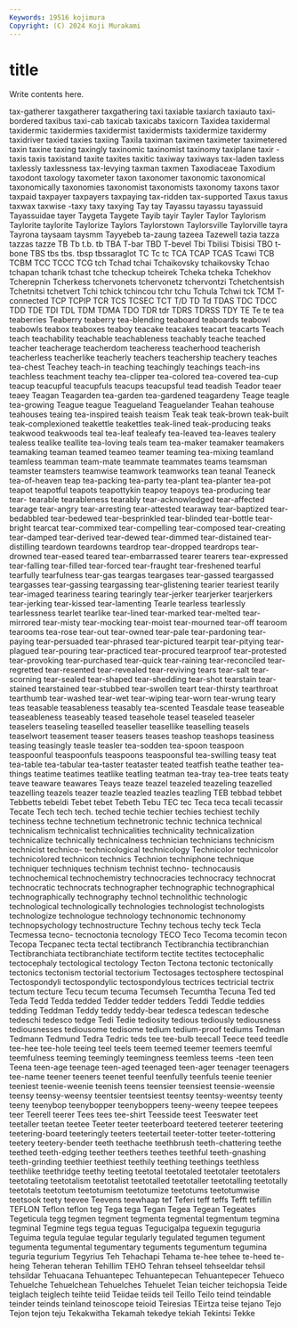 ```yaml
---
Keywords: 19516 kojimura
Copyright: (C) 2024 Koji Murakami
---
```


# title

Write contents here.



tax-gatherer
taxgatherer taxgathering taxi taxiable taxiarch taxiauto taxi-bordered taxibus taxi-cab taxicab
taxicabs taxicorn Taxidea taxidermal taxidermic taxidermies taxidermist taxidermists taxidermize taxidermy
taxidriver taxied taxies taxiing Taxila taximan taximen taximeter taximetered taxin
taxine taxing taxingly taxinomic taxinomist taxinomy taxiplane taxir -taxis taxis
taxistand taxite taxites taxitic taxiway taxiways tax-laden taxless taxlessly taxlessness
tax-levying taxman taxmen Taxodiaceae Taxodium taxodont taxology taxometer taxon taxonomer
taxonomic taxonomical taxonomically taxonomies taxonomist taxonomists taxonomy taxons taxor taxpaid
taxpayer taxpayers taxpaying tax-ridden tax-supported Taxus taxus taxwax taxwise -taxy
taxy taxying Tay tay Tayassu tayassu tayassuid Tayassuidae tayer Taygeta
Taygete Tayib tayir Tayler Taylor Taylorism Taylorite taylorite Taylorize Taylors
Taylorstown Taylorsville Taylorville tayra Tayrona taysaam taysmm Tayyebeb ta-zaung tazeea
Tazewell tazia tazza tazzas tazze TB Tb t.b. tb TBA
T-bar TBD T-bevel Tbi Tbilisi Tbisisi TBO t-bone TBS tbs
tbs. tbsp tbssaraglot TC Tc tc TCA TCAP TCAS Tcawi
TCB TCBM TCC TCCC TCG tch Tchad tchai Tchaikovsky tchaikovsky
Tchao tchapan tcharik tchast tche tcheckup tcheirek Tcheka tcheka Tchekhov
Tcherepnin Tcherkess tchervonets tchervonetz tchervontzi Tchetchentsish Tchetnitsi tchetvert Tchi tchick
tchincou tchr tchu Tchula Tchwi tck TCM T-connected TCP TCPIP
TCR TCS TCSEC TCT T/D TD Td TDAS TDC TDCC
TDD TDE TDI TDL TDM TDMA TDO TDR tdr TDRS
TDRSS TDY TE Te te tea teaberries Teaberry teaberry tea-blending
teaboard teaboards teabowl teabowls teabox teaboxes teaboy teacake teacakes teacart
teacarts Teach teach teachability teachable teachableness teachably teache teached teacher
teacherage teacherdom teacheress teacherhood teacherish teacherless teacherlike teacherly teachers teachership
teachery teaches tea-chest Teachey teach-in teaching teachingly teachings teach-ins teachless
teachment teachy tea-clipper tea-colored tea-covered tea-cup teacup teacupful teacupfuls teacups
teacupsful tead teadish Teador teaer teaey Teagan Teagarden tea-garden tea-gardened
teagardeny Teage teagle tea-growing Teague teague Teagueland Teaguelander Teahan teahouse
teahouses teaing tea-inspired teaish teaism Teak teak teak-brown teak-built teak-complexioned
teakettle teakettles teak-lined teak-producing teaks teakwood teakwoods teal tea-leaf tealeafy
tea-leaved tea-leaves tealery tealess tealike teallite tea-loving teals team tea-maker
teamaker teamakers teamaking teaman teamed teameo teamer teaming tea-mixing teamland
teamless teamman team-mate teammate teammates teams teamsman teamster teamsters teamwise
teamwork teamworks tean teanal Teaneck tea-of-heaven teap tea-packing tea-party tea-plant
tea-planter tea-pot teapot teapotful teapots teapottykin teapoy teapoys tea-producing tear
tear- tearable tearableness tearably tear-acknowledged tear-affected tearage tear-angry tear-arresting tear-attested
tearaway tear-baptized tear-bedabbled tear-bedewed tear-besprinkled tear-blinded tear-bottle tear-bright tearcat tear-commixed
tear-compelling tear-composed tear-creating tear-damped tear-derived tear-dewed tear-dimmed tear-distained tear-distilling teardown
teardowns teardrop tear-dropped teardrops tear-drowned tear-eased teared tear-embarrassed tearer tearers
tear-expressed tear-falling tear-filled tear-forced tear-fraught tear-freshened tearful tearfully tearfulness tear-gas
teargas teargases tear-gassed teargassed teargasses tear-gassing teargassing tear-glistening tearier teariest
tearily tear-imaged teariness tearing tearingly tear-jerker tearjerker tearjerkers tear-jerking tear-kissed
tear-lamenting Tearle tearless tearlessly tearlessness tearlet tearlike tear-lined tear-marked tear-melted
tear-mirrored tear-misty tear-mocking tear-moist tear-mourned tear-off tearoom tearooms tea-rose tear-out
tear-owned tear-pale tear-pardoning tear-paying tear-persuaded tear-phrased tear-pictured tearpit tear-pitying tear-plagued
tear-pouring tear-practiced tear-procured tearproof tear-protested tear-provoking tear-purchased tear-quick tear-raining tear-reconciled
tear-regretted tear-resented tear-revealed tear-reviving tears tear-salt tear-scorning tear-sealed tear-shaped tear-shedding
tear-shot tearstain tear-stained tearstained tear-stubbed tear-swollen teart tear-thirsty tearthroat tearthumb
tear-washed tear-wet tear-wiping tear-worn tear-wrung teary teas teasable teasableness teasably
tea-scented Teasdale tease teaseable teaseableness teaseably teased teasehole teasel teaseled
teaseler teaselers teaseling teaselled teaseller teasellike teaselling teasels teaselwort teasement
teaser teasers teases teashop teashops teasiness teasing teasingly teasle teasler
tea-sodden tea-spoon teaspoon teaspoonful teaspoonfuls teaspoons teaspoonsful tea-swilling teasy teat
tea-table tea-tabular tea-taster teataster teated teatfish teathe teather tea-things teatime
teatimes teatlike teatling teatman tea-tray tea-tree teats teaty teave teaware
teawares Teays teaze teazel teazeled teazeling teazelled teazelling teazels teazer
teazle teazled teazles teazling TEB tebbad tebbet Tebbetts tebeldi Tebet
tebet Tebeth Tebu TEC tec Teca teca tecali tecassir Tecate
Tech tech tech. teched techie techier techies techiest techily techiness
techne technetium technetronic technic technica technical technicalism technicalist technicalities technicality
technicalization technicalize technically technicalness technician technicians technicism technicist technico- technicological
technicology Technicolor technicolor technicolored technicon technics Technion techniphone technique techniquer
techniques technism technist techno- technocausis technochemical technochemistry technocracies technocracy technocrat
technocratic technocrats technographer technographic technographical technographically technography technol technolithic technologic
technological technologically technologies technologist technologists technologize technologue technology technonomic technonomy
technopsychology technostructure Techny techous techy teck Tecla Tecmessa tecno- tecnoctonia
tecnology TECO Teco Tecoma tecomin tecon Tecopa Tecpanec tecta tectal
tectibranch Tectibranchia tectibranchian Tectibranchiata tectibranchiate tectiform tectite tectites tectocephalic tectocephaly
tectological tectology Tecton Tectona tectonic tectonically tectonics tectonism tectorial tectorium
Tectosages tectosphere tectospinal Tectospondyli tectospondylic tectospondylous tectrices tectricial tectrix tectum
tecture Tecu tecum tecuma Tecumseh Tecumtha Tecuna Ted ted Teda
Tedd Tedda tedded Tedder tedder tedders Teddi Teddie teddies tedding
Teddman Teddy teddy teddy-bear tedesca tedescan tedesche tedeschi tedesco tedge
Tedi Tedie tediosity tedious tediously tediousness tediousnesses tediousome tedisome tedium
tedium-proof tediums Tedman Tedmann Tedmund Tedra Tedric teds tee tee-bulb
teecall Teece teed teedle tee-hee tee-hole teeing teel teels teem
teemed teemer teemers teemful teemfulness teeming teemingly teemingness teemless teems
-teen teen Teena teen-age teenage teen-aged teenaged teen-ager teenager teenagers
tee-name teener teeners teenet teenful teenfully teenfuls teenie teenier teeniest
teenie-weenie teenish teens teensier teensiest teensie-weensie teensy teensy-weensy teentsier teentsiest
teentsy teentsy-weentsy teenty teeny teenybop teenybopper teenyboppers teeny-weeny teepee teepees
teer Teerell teerer Tees tees tee-shirt Teesside teest Teeswater teet
teetaller teetan teetee Teeter teeter teeterboard teetered teeterer teetering teetering-board
teeteringly teeters teetertail teeter-totter teeter-tottering teetery teetery-bender teeth teethache teethbrush
teeth-chattering teethe teethed teeth-edging teether teethers teethes teethful teeth-gnashing teeth-grinding
teethier teethiest teethily teething teethings teethless teethlike teethridge teethy teeting
teetotal teetotaled teetotaler teetotalers teetotaling teetotalism teetotalist teetotalled teetotaller teetotalling
teetotally teetotals teetotum teetotumism teetotumize teetotums teetotumwise teetsook teety teevee
Teevens teewhaap tef Teferi teff teffs Tefft tefillin TEFLON Teflon
teflon teg Tega tega Tegan Tegea Tegean Tegeates Tegeticula tegg
tegmen tegment tegmenta tegmental tegmentum tegmina tegminal Tegmine tegs tegua
teguas Tegucigalpa teguexin teguguria Teguima tegula tegulae tegular tegularly tegulated
tegumen tegument tegumenta tegumental tegumentary teguments tegumentum tegumina teguria tegurium
Tegyrius Teh Tehachapi Tehama te-hee tehee te-heed te-heing Teheran teheran
Tehillim TEHO Tehran tehseel tehseeldar tehsil tehsildar Tehuacana Tehuantepec Tehuantepecan
Tehuantepecer Tehueco Tehuelche Tehuelchean Tehuelches Tehuelet Teian teicher teichopsia Teide
teiglach teiglech teihte teiid Teiidae teiids teil Teillo Teilo teind
teindable teinder teinds teinland teinoscope teioid Teiresias TEirtza teise tejano
Tejo Tejon tejon teju Tekakwitha Tekamah tekedye tekiah Tekintsi Tekke
